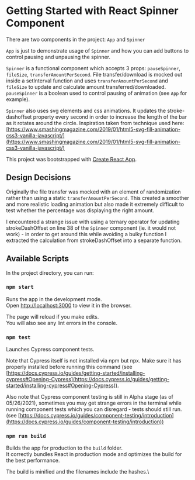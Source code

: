 # Getting Started with React Spinner Component

There are two components in the project: `App` and `Spinner`

`App` is just to demonstrate usage of `Spinner` and how you can add buttons to control pausing and unpausing the spinner. 

`Spinner` is a functional component which accepts 3 props: `pauseSpinner`, `fileSize`, `transferAmountPerSecond`. File transfer/download is mocked out inside a setInterval function and uses `transferAmountPerSecond` and `fileSize` to update and calculate amount transferred/downloaded. `pauseSpinner` is a boolean used to control pausing of animation (see `App` for example). 

`Spinner` also uses svg elements and css animations. It updates the stroke-dashoffset property every second in order to increase the length of the bar as it rotates around the circle. Inspiration taken from technique used here: [https://www.smashingmagazine.com/2019/01/html5-svg-fill-animation-css3-vanilla-javascript/](https://www.smashingmagazine.com/2019/01/html5-svg-fill-animation-css3-vanilla-javascript/)

This project was bootstrapped with [Create React App](https://github.com/facebook/create-react-app).

## Design Decisions

Originally the file transfer was mocked with an element of randomization rather than using a static `transferAmountPerSecond`. This created a smoother and more realistic loading animation but also made it extremely difficult to test whether the percentage was displaying the right amount. 

I encountered a strange issue with using a ternary operator for updating strokeDashOffset on line 38 of the `Spinner` component (ie. it would not work) - in order to get around this while avoiding a bulky function I extracted the calculation from strokeDashOffset into a separate function.  

## Available Scripts

In the project directory, you can run:

### `npm start`

Runs the app in the development mode.\
Open [http://localhost:3000](http://localhost:3000) to view it in the browser.

The page will reload if you make edits.\
You will also see any lint errors in the console.

### `npm test`

Launches Cypress component tests.

Note that Cypress itself is not installed via npm but npx. Make sure it has properly installed before running this command (see [https://docs.cypress.io/guides/getting-started/installing-cypress#Opening-Cypress](https://docs.cypress.io/guides/getting-started/installing-cypress#Opening-Cypress)).

Also note that Cypress component testing is still in Alpha stage (as of 05/26/2021), sometimes you may get strange errors in the terminal while running component tests which you can disregard - tests should still run. (see [https://docs.cypress.io/guides/component-testing/introduction](https://docs.cypress.io/guides/component-testing/introduction))

### `npm run build`

Builds the app for production to the `build` folder.\
It correctly bundles React in production mode and optimizes the build for the best performance.

The build is minified and the filenames include the hashes.\



